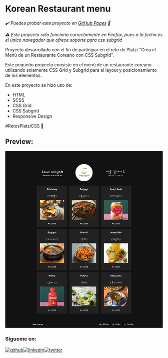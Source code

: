 # Korean Restaurant menu

*✔️ Puedes probar este proyecto en [GitHub Pages](https://abelareiza.github.io/korean-restaurant-menu/) 👀*

*⚠️ Este proyecto solo funciona correctamente en Firefox, pues a la fecha es el único navegador que ofrece soporte para css subgrid*

Proyecto desarrollado con el fin de participar en el reto de Platzi "Crea el Menú de un Restaurante Coreano con CSS Subgrid". 

Este pequeño proyecto consiste en el menú de un restaurante coreano utilizando solamente CSS Grid y Subgrid para el layout y posicionamiento de los elementos. 

En este proyecto se hizo uso de:
 - HTML
 - SCSS
 - CSS Grid
 - CSS Subgrid
 - Responsive Design
 
#RetosPlatziCSS 💚

## Preview:
![enter image description here](https://github.com/abelareiza/korean-restaurant-menu/blob/main/custom/mokckup/Seoul%20Delights%20-%20Desktop.png?raw=true)


### Sígueme en:

[<img src='https://img.icons8.com/color/48/000000/github--v1.png' alt='github' height='40'>](https://github.com/abelareiza)[<img src='https://img.icons8.com/color/48/000000/linkedin.png' alt='linkedin' height='40'>](https://www.linkedin.com/in/abelareiza)[<img src='https://img.icons8.com/color/48/000000/twitter--v1.png' alt='twitter' height='40'>](https://twitter.com/Enjuavel)
